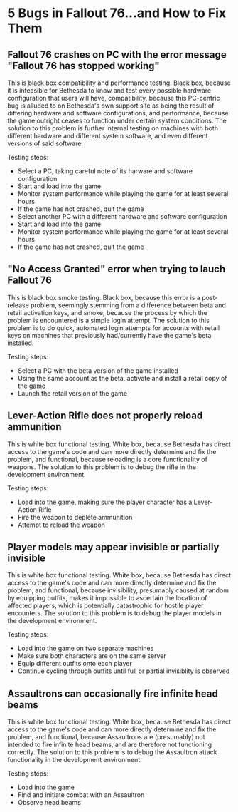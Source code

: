 # 5 Bugs in Fallout 76...and How to Fix Them
## Fallout 76 crashes on PC with the error message "Fallout 76 has stopped working"
This is black box compatibility and performance testing. Black box, because it is infeasible for Bethesda to know and test every possible hardware configuration that users will have, compatibility, because this PC-centric bug is alluded to on Bethesda's own support site as being the result of differing hardware and software configurations, and performance, because the game outright ceases to function under certain system conditions. The solution to this problem is further internal testing on machines with both different hardware and different system software, and even different versions of said software.

Testing steps:
- Select a PC, taking careful note of its harware and software configuration
- Start and load into the game
- Monitor system performance while playing the game for at least several hours
- If the game has not crashed, quit the game
- Select another PC with a different hardware and software configuration
- Start and load into the game
- Monitor system performance while playing the game for at least several hours
- If the game has not crashed, quit the game
## "No Access Granted" error when trying to lauch Fallout 76
This is black box smoke testing. Black box, because this error is a post-release problem, seemingly stemming from a difference between beta and retail activation keys, and smoke, because the process by which the problem is encountered is a simple login attempt. The solution to this problem is to do quick, automated login attempts for accounts with retail keys on machines that previously had/currently have the game's beta installed.

Testing steps:
- Select a PC with the beta version of the game installed
- Using the same account as the beta, activate and install a retail copy of the game
- Launch the retail version of the game
## Lever-Action Rifle does not properly reload ammunition
This is white box functional testing. White box, because Bethesda has direct access to the game's code and can more directly determine and fix the problem, and functional, because reloading is a core functionality of weapons. The solution to this problem is to debug the rifle in the development environment.

Testing steps:
- Load into the game, making sure the player character has a Lever-Action Rifle
- Fire the weapon to deplete ammunition
- Attempt to reload the weapon
## Player models may appear invisible or partially invisible
This is white box functional testing. White box, because Bethesda has direct access to the game's code and can more directly determine and fix the problem, and functional, because invisibility, presumably caused at random by equipping outfits, makes it impossible to ascertain the location of affected players, which is potentially catastrophic for hostile player encounters. The solution to this problem is to debug the player models in the development environment.

Testing steps:
- Load into the game on two separate machines
- Make sure both characters are on the same server
- Equip different outfits onto each player
- Continue cycling through outfits until full or partial invisiblity is observed
## Assaultrons can occasionally fire infinite head beams
This is white box functional testing. White box, because Bethesda has direct access to the game's code and can more directly determine and fix the problem, and functional, because Assaultrons are (presumably) not intended to fire infinite head beams, and are therefore not functioning correctly. The solution to this problem is to debug the Assaultron attack functionality in the development environment.

Testing steps:
- Load into the game
- Find and initiate combat with an Assaultron
- Observe head beams
